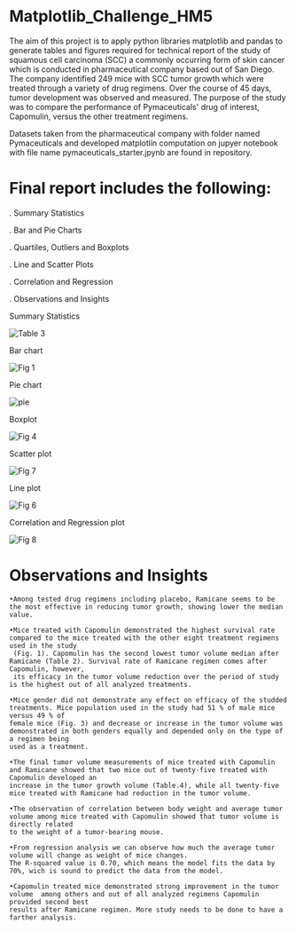 # Matplotlib_Challenge_HM5

The aim of this project is to apply python libraries matplotlib and pandas to generate tables and figures required for technical report of the study of squamous cell carcinoma (SCC) a commonly occurring form of skin cancer which is conducted in pharmaceutical company based out of San Diego. The company identified 249 mice with SCC tumor growth which were treated through a variety of drug regimens. Over the course of 45 days, tumor development was observed and measured. The purpose of the study was to compare the performance of Pymaceuticals' drug of interest, Capomulin, versus the other treatment regimens. 

Datasets taken from the pharmaceutical company with folder named Pymaceuticals and developed matplotlin computation on jupyer notebook with file name pymaceuticals_starter.jpynb are found in repository.

# Final report includes the following:

  . Summary Statistics
 
  . Bar and Pie Charts
 
  . Quartiles, Outliers and Boxplots
   
  . Line and Scatter Plots
 
  . Correlation and Regression
  
  . Observations and Insights
  
  
 Summary Statistics  
 
 ![Table 3](https://user-images.githubusercontent.com/84547558/150945601-072a9c5d-2f5e-4965-b327-c0c3d0b65449.png)


Bar chart

![Fig 1](https://user-images.githubusercontent.com/84547558/150945681-707c834f-8209-42ba-b715-a8a179349a92.png)


Pie chart

![pie](https://user-images.githubusercontent.com/84547558/150945919-4f38a238-eb6b-435f-bb2d-87920408b79f.png)


Boxplot

![Fig 4](https://user-images.githubusercontent.com/84547558/150946279-db77a13c-4ff1-49d3-a74a-f993b049cb94.png)


Scatter plot

![Fig 7](https://user-images.githubusercontent.com/84547558/150946408-ee4b1d9c-80eb-429e-aeda-67027ff98ca8.png)


Line plot

![Fig 6](https://user-images.githubusercontent.com/84547558/150946590-e3d8301e-25ec-44be-a783-28bb62cc38bf.png)


Correlation and Regression plot

![Fig 8](https://user-images.githubusercontent.com/84547558/150946791-ad13b46d-1e30-4d1d-b586-5d54bcc00d47.png)


# Observations and Insights

    •Among tested drug regimens including placebo, Ramicane seems to be the most effective in reducing tumor growth, showing lower the median value.
    
    •Mice treated with Capomulin demonstrated the highest survival rate compared to the mice treated with the other eight treatment regimens used in the study
     (Fig. 1). Capomulin has the second lowest tumor volume median after Ramicane (Table 2). Survival rate of Ramicane regimen comes after Capomulin, however,
     its efficacy in the tumor volume reduction over the period of study is the highest out of all analyzed treatments.

    •Mice gender did not demonstrate any effect on efficacy of the studded treatments. Mice population used in the study had 51 % of male mice versus 49 % of 
    female mice (Fig. 3) and decrease or increase in the tumor volume was demonstrated in both genders equally and depended only on the type of a regimen being 
    used as a treatment.

    •The final tumor volume measurements of mice treated with Capomulin and Ramicane showed that two mice out of twenty-five treated with Capomulin developed an
    increase in the tumor growth volume (Table.4), while all twenty-five mice treated with Ramicane had reduction in the tumor volume.

    •The observation of correlation between body weight and average tumor volume among mice treated with Capomulin showed that tumor volume is directly related 
    to the weight of a tumor-bearing mouse.

    •From regression analysis we can observe how much the average tumor volume will change as weight of mice changes.
    The R-squared value is 0.70, which means the model fits the data by 70%, wich is sound to predict the data from the model.

    •Capomulin treated mice demonstrated strong improvement in the tumor volume  among others and out of all analyzed regimens Capomulin provided second best 
    results after Ramicane regimen. More study needs to be done to have a farther analysis.
